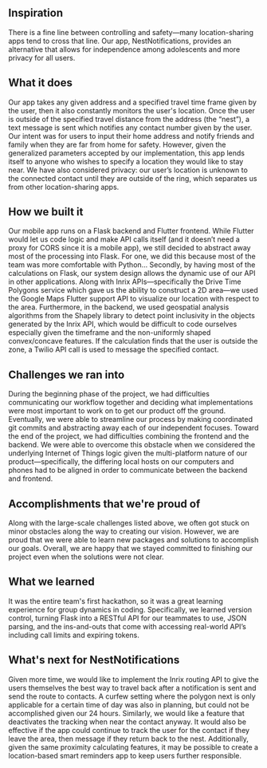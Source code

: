 ## Inspiration
There is a fine line between controlling and safety—many location-sharing apps tend to cross that line. Our app, NestNotifications, provides an alternative that allows for independence among adolescents and more privacy for all users. 

## What it does
Our app takes any given address and a specified travel time frame given by the user, then it also constantly monitors the user's location. Once the user is outside of the specified travel distance from the address (the “nest”), a text message is sent which notifies any contact number given by the user. Our intent was for users to input their home address and notify friends and family when they are far from home for safety. However, given the generalized parameters accepted by our implementation, this app lends itself to anyone who wishes to specify a location they would like to stay near. We have also considered privacy: our user’s location is unknown to the connected contact until they are outside of the ring, which separates us from other location-sharing apps.

## How we built it
Our mobile app runs on a Flask backend and Flutter frontend. While Flutter would let us code logic and make API calls itself (and it doesn’t need a proxy for CORS since it is a mobile app), we still decided to abstract away most of the processing into Flask. For one, we did this because most of the team was more comfortable with Python… Secondly, by having most of the calculations on Flask, our system design allows the dynamic use of our API in other applications. Along with Inrix APIs—specifically the Drive Time Polygons service which gave us the ability to construct a 2D area—we used the Google Maps Flutter support API to visualize our location with respect to the area. Furthermore, in the backend, we used geospatial analysis algorithms from the Shapely library to detect point inclusivity in the objects generated by the Inrix API, which would be difficult to code ourselves especially given the timeframe and the non-uniformly shaped convex/concave features.  If the calculation finds that the user is outside the zone, a Twilio API call is used to message the specified contact.

## Challenges we ran into
During the beginning phase of the project, we had difficulties communicating our workflow together and deciding what implementations were most important to work on to get our product off the ground. Eventually, we were able to streamline our process by making coordinated git commits and abstracting away each of our independent focuses. Toward the end of the project, we had difficulties combining the frontend and the backend. We were able to overcome this obstacle when we considered the underlying Internet of Things logic given the multi-platform nature of our product—specifically, the differing local hosts on our computers and phones had to be aligned in order to communicate between the backend and frontend. 

## Accomplishments that we're proud of
Along with the large-scale challenges listed above, we often got stuck on minor obstacles along the way to creating our vision. However, we are proud that we were able to learn new packages and solutions to accomplish our goals. Overall, we are happy that we stayed committed to finishing our project even when the solutions were not clear. 

## What we learned
It was the entire team's first hackathon, so it was a great learning experience for group dynamics in coding. Specifically, we learned version control, turning Flask into a RESTful API for our teammates to use, JSON parsing, and the ins-and-outs that come with accessing real-world API’s including call limits and expiring tokens.

## What's next for NestNotifications
Given more time, we would like to implement the Inrix routing API to give the users themselves the best way to travel back after a notification is sent and send the route to contacts. A curfew setting where the polygon next is only applicable for a certain time of day was also in planning, but could not be accomplished given our 24 hours. Similarly, we would like a feature that deactivates the tracking when near the contact anyway. It would also be effective if the app could continue to track the user for the contact if they leave the area, then message if they return back to the nest. Additionally, given the same proximity calculating features, it may be possible to create a location-based smart reminders app to keep users further responsible. 
